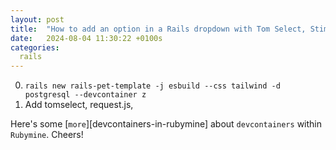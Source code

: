 ```yaml
---
layout: post
title:  "How to add an option in a Rails dropdown with Tom Select, Stimulus and Request.js"
date:   2024-08-04 11:30:22 +0100s
categories: 
  rails
---
```


0. `rails new rails-pet-template -j esbuild --css tailwind -d postgresql --devcontainer z`
1. Add tomselect, request.js,




Here's some [`more`][devcontainers-in-rubymine] about `devcontainers` within `Rubymine`. Cheers!

[rom]: https://www.rubyonmac.dev/
